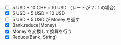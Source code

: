 - [ ] 5 USD + 10 CHF = 10 USD （レートが 2 : 1 の場合）
- [x] 5 USD + 5 USD = 10 USD
- [ ] 5 USD + 5 USD が Money を返す
- [x] Bank.reduce(Money)
- [x] Money を変換して換算を行う
- [x] Reduce(Bank, String)
